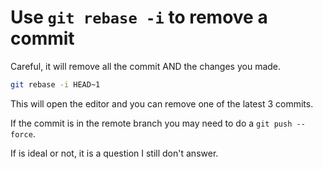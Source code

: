 # Use `git rebase -i` to remove a commit

Careful, it will remove all the commit AND the changes you made.

```bash
git rebase -i HEAD~1
```

This will open the editor and you can remove one of the latest 3
commits.

If the commit is in the remote branch you may need to do a `git push
--force`.

If is ideal or not, it is a question I still don't answer.
